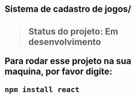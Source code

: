 <h1> Sistema de cadastro de jogos/<h1>

>Status do projeto: Em desenvolvimento

Para rodar esse projeto na sua maquina, por favor digite:

```
npm install react
```

